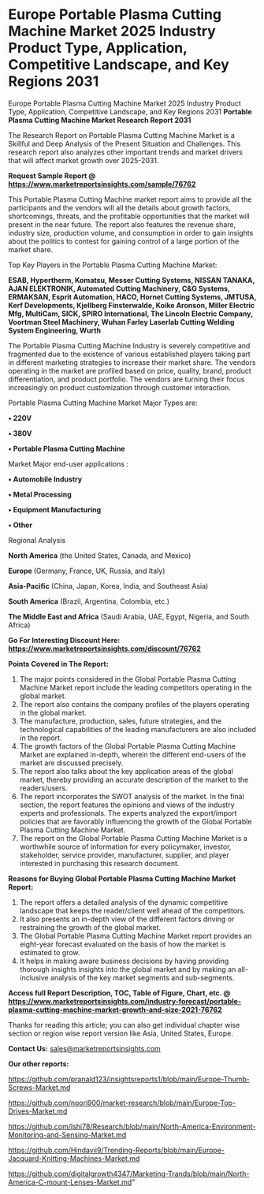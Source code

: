 # Europe Portable Plasma Cutting Machine Market 2025 Industry Product Type, Application, Competitive Landscape, and Key Regions 2031
Europe Portable Plasma Cutting Machine Market 2025 Industry Product Type, Application, Competitive Landscape, and Key Regions 2031
<strong>Portable Plasma Cutting Machine Market Research Report 2031</strong>

The Research Report on Portable Plasma Cutting Machine Market is a Skillful and Deep Analysis of the Present Situation and Challenges. This research report also analyzes other important trends and market drivers that will affect market growth over 2025-2031.

<strong>Request Sample Report @ <a href=https://www.marketreportsinsights.com/sample/76762>https://www.marketreportsinsights.com/sample/76762</a></strong>

This Portable Plasma Cutting Machine market report aims to provide all the participants and the vendors will all the details about growth factors, shortcomings, threats, and the profitable opportunities that the market will present in the near future. The report also features the revenue share, industry size, production volume, and consumption in order to gain insights about the politics to contest for gaining control of a large portion of the market share.

Top Key Players in the Portable Plasma Cutting Machine Market:

<strong>ESAB, Hypertherm, Komatsu, Messer Cutting Systems, NISSAN TANAKA, AJAN ELEKTRONIK, Automated Cutting Machinery, C&G Systems, ERMAKSAN, Esprit Automation, HACO, Hornet Cutting Systems, JMTUSA, Kerf Developments, Kjellberg Finsterwalde, Koike Aronson, Miller Electric Mfg, MultiCam, SICK, SPIRO International, The Lincoln Electric Company, Voortman Steel Machinery, Wuhan Farley Laserlab Cutting Welding System Engineering, Wurth</strong>

The Portable Plasma Cutting Machine Industry is severely competitive and fragmented due to the existence of various established players taking part in different marketing strategies to increase their market share. The vendors operating in the market are profiled based on price, quality, brand, product differentiation, and product portfolio. The vendors are turning their focus increasingly on product customization through customer interaction.

Portable Plasma Cutting Machine Market Major Types are:

<strong>• 220V

• 380V

• Portable Plasma Cutting Machine</strong>

Market Major end-user applications :

<strong>• Automobile Industry

• Metal Processing

• Equipment Manufacturing

• Other</strong>

Regional Analysis

</u><strong><b>North America</b></strong> (the United States, Canada, and Mexico)

<strong><b>Europe </b></strong>(Germany, France, UK, Russia, and Italy)

<strong><b>Asia-Pacific</b></strong> (China, Japan, Korea, India, and Southeast Asia)

<strong><b>South America</b></strong> (Brazil, Argentina, Colombia, etc.)

<strong><b>The Middle East and Africa</b></strong> (Saudi Arabia, UAE, Egypt, Nigeria, and South Africa)

<strong>Go For Interesting Discount Here: <a href=https://www.marketreportsinsights.com/discount/76762>https://www.marketreportsinsights.com/discount/76762</a></strong>

<strong>Points Covered in The Report:</strong>
<ol>
  <li>The major points considered in the Global Portable Plasma Cutting Machine Market report include the leading competitors operating in the global market.</li>
  <li>The report also contains the company profiles of the players operating in the global market.</li>
  <li>The manufacture, production, sales, future strategies, and the technological capabilities of the leading manufacturers are also included in the report.</li>
  <li>The growth factors of the Global Portable Plasma Cutting Machine Market are explained in-depth, wherein the different end-users of the market are discussed precisely.</li>
  <li>The report also talks about the key application areas of the global market, thereby providing an accurate description of the market to the readers/users.</li>
  <li>The report incorporates the SWOT analysis of the market. In the final section, the report features the opinions and views of the industry experts and professionals. The experts analyzed the export/import policies that are favorably influencing the growth of the Global Portable Plasma Cutting Machine Market.</li>
  <li>The report on the Global Portable Plasma Cutting Machine Market is a worthwhile source of information for every policymaker, investor, stakeholder, service provider, manufacturer, supplier, and player interested in purchasing this research document.</li>
</ol>
<strong>Reasons for Buying Global Portable Plasma Cutting Machine Market Report:</strong>

<ol>
  <li>The report offers a detailed analysis of the dynamic competitive landscape that keeps the reader/client well ahead of the competitors.</li>
  <li>It also presents an in-depth view of the different factors driving or restraining the growth of the global market.</li>
  <li>The Global Portable Plasma Cutting Machine Market report provides an eight-year forecast evaluated on the basis of how the market is estimated to grow.</li>
  <li>It helps in making aware business decisions by having providing thorough insights insights into the global market and by making an all-inclusive analysis of the key market segments and sub-segments.</li>
</ol>
<strong>Access full Report Description, TOC, Table of Figure, Chart, etc. @ <a href=https://www.marketreportsinsights.com/industry-forecast/portable-plasma-cutting-machine-market-growth-and-size-2021-76762>https://www.marketreportsinsights.com/industry-forecast/portable-plasma-cutting-machine-market-growth-and-size-2021-76762</a></strong>


Thanks for reading this article; you can also get individual chapter wise section or region wise report version like Asia, United States, Europe.

<strong>Contact Us:</strong>
sales@marketreportsinsights.com

<strong>Our other reports:</strong>

<a href=https://github.com/pranald123/insightsreports1/blob/main/Europe-Thumb-Screws-Market.md>https://github.com/pranald123/insightsreports1/blob/main/Europe-Thumb-Screws-Market.md</a>

<a href=https://github.com/noori900/market-research/blob/main/Europe-Top-Drives-Market.md>https://github.com/noori900/market-research/blob/main/Europe-Top-Drives-Market.md</a>

<a href=https://github.com/Ishi78/Research/blob/main/North-America-Environment-Monitoring-and-Sensing-Market.md>https://github.com/Ishi78/Research/blob/main/North-America-Environment-Monitoring-and-Sensing-Market.md</a>

<a href=https://github.com/Hindavii9/Trending-Reports/blob/main/Europe-Jacquard-Knitting-Machines-Market.md>https://github.com/Hindavii9/Trending-Reports/blob/main/Europe-Jacquard-Knitting-Machines-Market.md</a>

<a href=https://github.com/digitalgrowth4347/Marketing-Trands/blob/main/North-America-C-mount-Lenses-Market.md>https://github.com/digitalgrowth4347/Marketing-Trands/blob/main/North-America-C-mount-Lenses-Market.md</a>"
